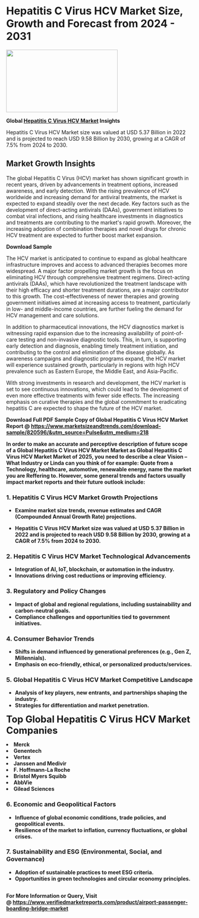 <H1>Hepatitis C Virus HCV Market Size, Growth and Forecast from 2024 - 2031</H1><img class="aligncenter size-medium wp-image-584254" src="https://thirdeyenews.in/wp-content/uploads/2024/09/Global-Market-Research-300x168.jpeg" alt="" width="300" height="168" /><p><strong>Global&nbsp;<a href="https://www.marketsizeandtrends.com/download-sample/820596/&amp;utm_source=Pulse&amp;utm_medium=218">Hepatitis C Virus HCV Market</a> Insights</strong></p><p>Hepatitis C Virus HCV Market size was valued at USD 5.37 Billion in 2022 and is projected to reach USD 9.58 Billion by 2030, growing at a CAGR of 7.5% from 2024 to 2030.</p><p><h2>Market Growth Insights</h2> <p>The global Hepatitis C Virus (HCV) market has shown significant growth in recent years, driven by advancements in treatment options, increased awareness, and early detection. With the rising prevalence of HCV worldwide and increasing demand for antiviral treatments, the market is expected to expand steadily over the next decade. Key factors such as the development of direct-acting antivirals (DAAs), government initiatives to combat viral infections, and rising healthcare investments in diagnostics and treatments are contributing to the market's rapid growth. Moreover, the increasing adoption of combination therapies and novel drugs for chronic HCV treatment are expected to further boost market expansion.</p> <p><strong>Download Sample</strong></p> <p>The HCV market is anticipated to continue to expand as global healthcare infrastructure improves and access to advanced therapies becomes more widespread. A major factor propelling market growth is the focus on eliminating HCV through comprehensive treatment regimens. Direct-acting antivirals (DAAs), which have revolutionized the treatment landscape with their high efficacy and shorter treatment durations, are a major contributor to this growth. The cost-effectiveness of newer therapies and growing government initiatives aimed at increasing access to treatment, particularly in low- and middle-income countries, are further fueling the demand for HCV management and care solutions.</p> <p>In addition to pharmaceutical innovations, the HCV diagnostics market is witnessing rapid expansion due to the increasing availability of point-of-care testing and non-invasive diagnostic tools. This, in turn, is supporting early detection and diagnosis, enabling timely treatment initiation, and contributing to the control and elimination of the disease globally. As awareness campaigns and diagnostic programs expand, the HCV market will experience sustained growth, particularly in regions with high HCV prevalence such as Eastern Europe, the Middle East, and Asia-Pacific.</p> <p>With strong investments in research and development, the HCV market is set to see continuous innovations, which could lead to the development of even more effective treatments with fewer side effects. The increasing emphasis on curative therapies and the global commitment to eradicating hepatitis C are expected to shape the future of the HCV market.</p> <p><strong></p><p><span class=""><strong>Download Full PDF Sample Copy of Global Hepatitis C Virus HCV Market Report</strong> @ <a href="https://www.marketsizeandtrends.com/download-sample/820596/&amp;utm_source=Pulse&amp;utm_medium=218" target="_blank">https://www.marketsizeandtrends.com/download-sample/820596/&amp;utm_source=Pulse&amp;utm_medium=218</a></span></p><p>In order to make an accurate and perceptive description of future scope of a Global&nbsp;Hepatitis C Virus HCV Market Market as Global&nbsp;Hepatitis C Virus HCV Market Market of 2025, you need to describe a clear Vision &ndash; What Industry or Linda can you think of for example: Quote from a Technology, healthcare, automotive, renewable energy, name the market you are Reffering to. However, some general trends and factors usually impact market reports and their future outlook include:</p><h3>1.&nbsp;<strong>Hepatitis C Virus HCV Market Growth Projections</strong></h3><ul><li>Examine market size trends, revenue estimates and CAGR (Compounded Annual Growth Rate) projections.</li><li><p>Hepatitis C Virus HCV Market size was valued at USD 5.37 Billion in 2022 and is projected to reach USD 9.58 Billion by 2030, growing at a CAGR of 7.5% from 2024 to 2030.</p></li></ul><h3>2.&nbsp;<strong>Hepatitis C Virus HCV Market Technological Advancements</strong></h3><ul><li>Integration of AI, IoT, blockchain, or automation in the industry.</li><li>Innovations driving cost reductions or improving efficiency.</li></ul><h3>3.&nbsp;<strong>Regulatory and Policy Changes</strong></h3><ul><li>Impact of global and regional regulations, including sustainability and carbon-neutral goals.</li><li>Compliance challenges and opportunities tied to government initiatives.</li></ul><h3>4.&nbsp;<strong>Consumer Behavior Trends</strong></h3><ul><li>Shifts in demand influenced by generational preferences (e.g., Gen Z, Millennials).</li><li>Emphasis on eco-friendly, ethical, or personalized products/services.</li></ul><h3>5.&nbsp;<strong>Global Hepatitis C Virus HCV Market Competitive Landscape</strong></h3><ul><li>Analysis of key players, new entrants, and partnerships shaping the industry.</li><li>Strategies for differentiation and market penetration.</li></ul><p data-pm-slice="1 1 []"><span style="color: inherit; font-family: inherit; font-size: 25px;">Top Global Hepatitis C Virus HCV Market Companies</span></p><div class="" data-test-id=""><p><li>Merck</li><li> Genentech</li><li> Vertex</li><li> Janssen and Medivir</li><li> F. Hoffmann-La Roche</li><li> Bristol Myers Squibb</li><li> AbbVie</li><li> Gilead Sciences</li></p></div><h3>6.&nbsp;<strong>Economic and Geopolitical Factors</strong></h3><ul><li>Influence of global economic conditions, trade policies, and geopolitical events.</li><li>Resilience of the market to inflation, currency fluctuations, or global crises.</li></ul><h3>7.&nbsp;<strong>Sustainability and ESG (Environmental, Social, and Governance)</strong></h3><ul><li>Adoption of sustainable practices to meet ESG criteria.</li><li>Opportunities in green technologies and circular economy principles.</li></ul><h2><strong style="font-size: 14px;">For More Information or Query, Visit @&nbsp;</strong><a style="background-color: #ffffff; font-size: 14px;" href="https://www.marketsizeandtrends.com/report/hepatitis-c-virus-hcv-market/" target="_blank">https://www.verifiedmarketreports.com/product/airport-passenger-boarding-bridge-market</a></h2>
